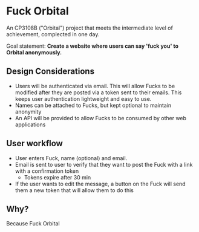 # Fuck Orbital

An CP3108B ("Orbital") project that meets the intermediate level of achievement,
complected in one day.

Goal statement: **Create a website where users can say 'fuck you' to Orbital anonymously.**

## Design Considerations

- Users will be authenticated via email. This will allow Fucks to be modified after they are posted
 via a token sent to their emails. This keeps user authentication lightweight
   and easy to use.
- Names can be attached to Fucks, but kept optional to maintain anonymity
- An API will be provided to allow Fucks to be consumed by other web applications

## User workflow

- User enters Fuck, name (optional) and email.
- Email is sent to user to verify that they want to post the Fuck with a link with a confirmation token
  - Tokens expire after 30 min
- If the user wants to edit the message, a button on the Fuck will send them a new token that will allow them to do this

## Why?

Because Fuck Orbital
